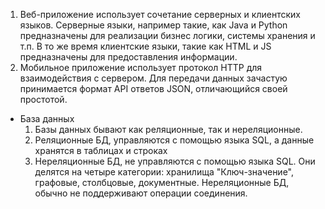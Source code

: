 1. Веб-приложение использует сочетание серверных и клиентских языков. Серверные языки, например такие, как Java и Python предназначены для реализации бизнес логики, системы хранения и т.п. В то же время клиентские языки, такие как HTML и JS предназначены для предоставления информации.
2. Мобильное приложение использует протокол HTTP для взаимодействия с сервером. Для передачи данных зачастую принимается формат API ответов JSON, отличающийся своей простотой.

*  База данных
	1. Базы данных бывают как реляционные, так и нереляционные. 
	2. Реляционные БД, управляются с помощью языка SQL, а данные хранятся в таблицах и строках
	3. Нереляционные БД, не управляются с помощью языка SQL. Они делятся на четыре категории: хранилища "Ключ-значение", графовые, столбцовые, документные. Нереляционные БД, обычно не поддерживают операции соединения.
